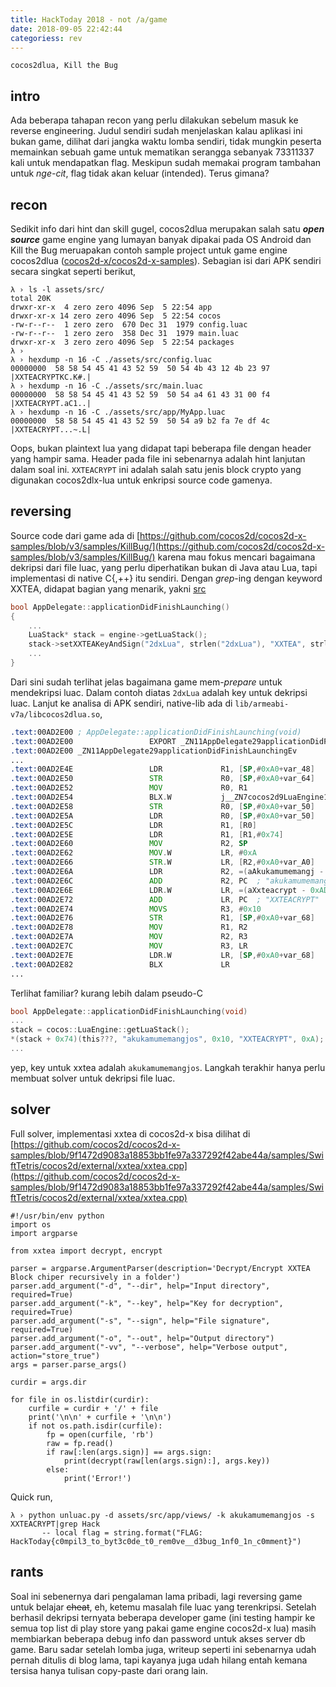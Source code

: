 ```yaml
---
title: HackToday 2018 - not /a/game
date: 2018-09-05 22:42:44
categoriess: rev
---
```


```
cocos2dlua, Kill the Bug
```

## intro
Ada beberapa tahapan recon yang perlu dilakukan sebelum masuk ke reverse engineering. Judul sendiri sudah menjelaskan kalau aplikasi ini bukan game, dilihat dari jangka waktu lomba sendiri, tidak mungkin peserta memainkan sebuah game untuk mematikan serangga sebanyak 73311337 kali untuk mendapatkan flag. Meskipun sudah memakai program tambahan untuk _nge-cit_, flag tidak akan keluar (intended). Terus gimana?

## recon
Sedikit info dari hint dan skill gugel, cocos2dlua merupakan salah satu ___open source___ game engine yang lumayan banyak dipakai pada OS Android dan Kill the Bug meruapakan contoh sample project untuk game engine cocos2dlua ([cocos2d-x/cocos2d-x-samples](https://github.com/cocos2d/cocos2d-x-samples)). Sebagian isi dari APK sendiri secara singkat seperti berikut,
```
λ › ls -l assets/src/
total 20K
drwxr-xr-x  4 zero zero 4096 Sep  5 22:54 app
drwxr-xr-x 14 zero zero 4096 Sep  5 22:54 cocos
-rw-r--r--  1 zero zero  670 Dec 31  1979 config.luac
-rw-r--r--  1 zero zero  358 Dec 31  1979 main.luac
drwxr-xr-x  3 zero zero 4096 Sep  5 22:54 packages
λ › 
λ › hexdump -n 16 -C ./assets/src/config.luac
00000000  58 58 54 45 41 43 52 59  50 54 4b 43 12 4b 23 97  |XXTEACRYPTKC.K#.|
λ › hexdump -n 16 -C ./assets/src/main.luac
00000000  58 58 54 45 41 43 52 59  50 54 a4 61 43 31 00 f4  |XXTEACRYPT.aC1..|
λ › hexdump -n 16 -C ./assets/src/app/MyApp.luac
00000000  58 58 54 45 41 43 52 59  50 54 a9 b2 fa 7e df 4c  |XXTEACRYPT...~.L|
```
Oops, bukan plaintext lua yang didapat tapi beberapa file dengan header yang hampir sama. Header pada file ini sebenarnya adalah hint lanjutan dalam soal ini. `XXTEACRYPT` ini adalah salah satu jenis block crypto yang digunakan cocos2dlx-lua untuk enkripsi source code gamenya.

## reversing
Source code dari game ada di [https://github.com/cocos2d/cocos2d-x-samples/blob/v3/samples/KillBug/](https://github.com/cocos2d/cocos2d-x-samples/blob/v3/samples/KillBug/) karena mau fokus mencari bagaimana dekripsi dari file luac, yang perlu diperhatikan bukan di Java atau Lua, tapi implementasi di native C{,++} itu sendiri. Dengan _grep_-ing dengan keyword XXTEA, didapat bagian yang menarik, yakni [src](https://github.com/cocos2d/cocos2d-x-samples/blob/9f1472d9083a18853bb1fe97a337292f42abe44a/samples/KillBug/frameworks/runtime-src/Classes/AppDelegate.cpp#L67-L68)
```cpp
bool AppDelegate::applicationDidFinishLaunching()
{
    ...
    LuaStack* stack = engine->getLuaStack();
    stack->setXXTEAKeyAndSign("2dxLua", strlen("2dxLua"), "XXTEA", strlen("XXTEA"));
    ...
}
```
Dari sini sudah terlihat jelas bagaimana game mem-_prepare_ untuk mendekripsi luac. Dalam contoh diatas `2dxLua` adalah key untuk dekripsi luac. Lanjut ke analisa di APK sendiri, native-lib ada di `lib/armeabi-v7a/libcocos2dlua.so`,
```asm
.text:00AD2E00 ; AppDelegate::applicationDidFinishLaunching(void)
.text:00AD2E00                 EXPORT _ZN11AppDelegate29applicationDidFinishLaunchingEv
.text:00AD2E00 _ZN11AppDelegate29applicationDidFinishLaunchingEv
...
.text:00AD2E4E                 LDR             R1, [SP,#0xA0+var_48]
.text:00AD2E50                 STR             R0, [SP,#0xA0+var_64]
.text:00AD2E52                 MOV             R0, R1
.text:00AD2E54                 BLX.W           j__ZN7cocos2d9LuaEngine11getLuaStackEv ; cocos2d::LuaEngine::getLuaStack(void)
.text:00AD2E58                 STR             R0, [SP,#0xA0+var_50]
.text:00AD2E5A                 LDR             R0, [SP,#0xA0+var_50]
.text:00AD2E5C                 LDR             R1, [R0]
.text:00AD2E5E                 LDR             R1, [R1,#0x74]
.text:00AD2E60                 MOV             R2, SP
.text:00AD2E62                 MOV.W           LR, #0xA
.text:00AD2E66                 STR.W           LR, [R2,#0xA0+var_A0]
.text:00AD2E6A                 LDR             R2, =(aAkukamumemangj - 0xAD2E70)
.text:00AD2E6C                 ADD             R2, PC  ; "akukamumemangjos"
.text:00AD2E6E                 LDR.W           LR, =(aXxteacrypt - 0xAD2E76)
.text:00AD2E72                 ADD             LR, PC  ; "XXTEACRYPT"
.text:00AD2E74                 MOVS            R3, #0x10
.text:00AD2E76                 STR             R1, [SP,#0xA0+var_68]
.text:00AD2E78                 MOV             R1, R2
.text:00AD2E7A                 MOV             R2, R3
.text:00AD2E7C                 MOV             R3, LR
.text:00AD2E7E                 LDR.W           LR, [SP,#0xA0+var_68]
.text:00AD2E82                 BLX             LR
...
```
Terlihat familiar? kurang lebih dalam pseudo-C
```C
bool AppDelegate::applicationDidFinishLaunching(void)
...
stack = cocos::LuaEngine::getLuaStack();
*(stack + 0x74)(this???, "akukamumemangjos", 0x10, "XXTEACRYPT", 0xA);
...
```
yep, key untuk xxtea adalah `akukamumemangjos`. Langkah terakhir hanya perlu membuat solver untuk dekripsi file luac.

## solver
Full solver, implementasi xxtea di cocos2d-x bisa dilihat di [https://github.com/cocos2d/cocos2d-x-samples/blob/9f1472d9083a18853bb1fe97a337292f42abe44a/samples/SwiftTetris/cocos2d/external/xxtea/xxtea.cpp](https://github.com/cocos2d/cocos2d-x-samples/blob/9f1472d9083a18853bb1fe97a337292f42abe44a/samples/SwiftTetris/cocos2d/external/xxtea/xxtea.cpp)
```
#!/usr/bin/env python
import os
import argparse

from xxtea import decrypt, encrypt

parser = argparse.ArgumentParser(description='Decrypt/Encrypt XXTEA Block chiper recursively in a folder')
parser.add_argument("-d", "--dir", help="Input directory", required=True)
parser.add_argument("-k", "--key", help="Key for decryption", required=True)
parser.add_argument("-s", "--sign", help="File signature", required=True)
parser.add_argument("-o", "--out", help="Output directory")
parser.add_argument("-vv", "--verbose", help="Verbose output", action="store_true")
args = parser.parse_args()

curdir = args.dir

for file in os.listdir(curdir):
	curfile = curdir + '/' + file
	print('\n\n' + curfile + '\n\n')
	if not os.path.isdir(curfile):
		fp = open(curfile, 'rb')
		raw = fp.read()
		if raw[:len(args.sign)] == args.sign:
			print(decrypt(raw[len(args.sign):], args.key))
		else:
			print('Error!')
```
Quick run,
```
λ › python unluac.py -d assets/src/app/views/ -k akukamumemangjos -s XXTEACRYPT|grep Hack
       -- local flag = string.format("FLAG: HackToday{c0mpil3_to_byt3c0de_t0_rem0ve__d3bug_1nf0_1n_c0mment}")
```

## rants
Soal ini sebenernya dari pengalaman lama pribadi, lagi reversing game untuk belajar ~~cheat~~, eh, ketemu masalah file luac yang terenkripsi. Setelah berhasil dekripsi ternyata beberapa developer game (ini testing hampir ke semua top list di play store yang pakai game engine cocos2d-x lua) masih membiarkan beberapa debug info dan password untuk akses server db game. Baru sadar setelah lomba juga, writeup seperti ini sebenarnya udah pernah ditulis di blog lama, tapi kayanya juga udah hilang entah kemana tersisa hanya tulisan copy-paste dari orang lain.